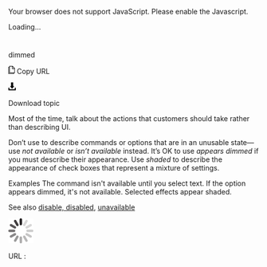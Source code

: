 ﻿Your browser does not support JavaScript. Please enable the Javascript.

Loading...

# 

dimmed

![Copy URL](media/dimmed/Copy.png)
Copy URL

![Download](media/dimmed/Download.png)

Download topic

Most of the time, talk about the actions that customers should take rather than describing UI.

Don’t use to describe commands or options that are in an unusable state—use *not available* or *isn’t available* instead. It’s OK to use *appears dimmed* if you must describe their appearance. Use *shaded* to describe the appearance of check boxes that represent a mixture of settings.

Examples
The command isn't available until you select text.
If the option appears dimmed, it's not available.
Selected effects appear shaded.

See also [disable, disabled](https://worldready.cloudapp.net/Styleguide/Read?id=2700&topicid=33643), [unavailable](https://worldready.cloudapp.net/Styleguide/Read?id=2700&topicid=33644)

![In progress](media/dimmed/activity-large.gif)

URL :
